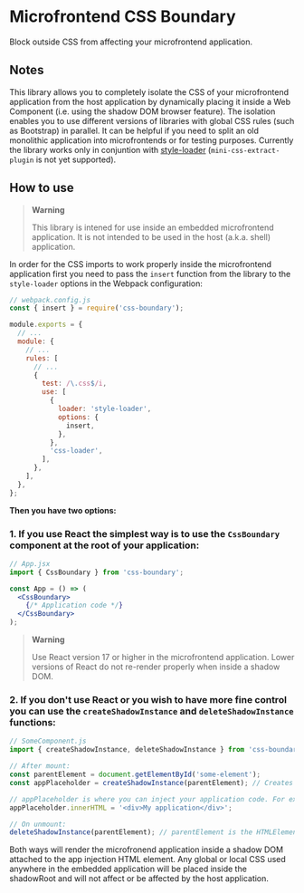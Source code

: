 # Microfrontend CSS Boundary

Block outside CSS from affecting your microfrontend application.

## Notes

This library allows you to completely isolate the CSS of your microfrontend application from the host application by dynamically placing it inside a Web Component (i.e. using the shadow DOM browser feature). The isolation enables you to use different versions of libraries with global CSS rules (such as Bootstrap) in parallel. It can be helpful if you need to split an old monolithic application into microfrontends or for testing purposes. Currently the library works only in conjuntion with [style-loader](https://www.npmjs.com/package/style-loader) (`mini-css-extract-plugin` is not yet supported).

## How to use

> **Warning**
>
> This library is intened for use inside an embedded microfrontend application. It is not intended to be used in the host (a.k.a. shell) application.

In order for the CSS imports to work properly inside the microfrontend application first you need to pass the `insert` function from the library to the `style-loader` options in the Webpack configuration:

```js
// webpack.config.js
const { insert } = require('css-boundary');

module.exports = {
  // ...
  module: {
    // ...
    rules: [
      // ...
      {
        test: /\.css$/i,
        use: [
          {
            loader: 'style-loader',
            options: {
              insert,
            },
          },
          'css-loader',
        ],
      },
    ],
  },
};
```

**Then you have two options:**

### 1. If you use React the simplest way is to use the `CssBoundary` component at the root of your application:

```jsx
// App.jsx
import { CssBoundary } from 'css-boundary';

const App = () => (
  <CssBoundary>
    {/* Application code */}
  </CssBoundary>
);
```

> **Warning**
>
> Use React version 17 or higher in the microfrontend application. Lower versions of React do not re-render properly when inside a shadow DOM.

### 2. If you don't use React or you wish to have more fine control you can use the `createShadowInstance` and `deleteShadowInstance` functions:

```js
// SomeComponent.js
import { createShadowInstance, deleteShadowInstance } from 'css-boundary';

// After mount:
const parentElement = document.getElementById('some-element');
const appPlaceholder = createShadowInstance(parentElement); // Creates a shadow DOM and attaches it to the parentElement which is an HTMLElement

// appPlaceholder is where you can inject your application code. For example:
appPlaceholder.innerHTML = '<div>My application</div>';

// On unmount:
deleteShadowInstance(parentElement); // parentElement is the HTMLElement where the shadow DOM was attached
```

Both ways will render the microfronend application inside a shadow DOM attached to the app injection HTML element. Any global or local CSS used anywhere in the embedded application will be placed inside the shadowRoot and will not affect or be affected by the host application.
